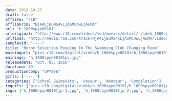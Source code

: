```yaml
---
date: 2018-10-27
draft: false
affsite: "r18"
afflinkr18: "NjA4LjEuMS4xLjAuMC4wLjAuMA"
url: "h_1000spye00101"
urloriginal: "http://www.r18.com/videos/vod/movies/detail/-/id=h_1000spye00101"
urlfinal: "http://media.r18.com/track/NjA4LjEuMS4xLjAuMC4wLjAuMA/videos/vod/movies/detail/-/id=h_1000spye00101"
samplevid: "----"
title: "Horny Selection Peeping In The Swimming Club Changing Room"
mainimgurl: "pics.r18.com/digital/video/h_1000spye00101/h_1000spye00101ps.jpg"
mainimgs: "h_1000spye00101ps.jpg"
releasedate: "Oct. 03, 2016"
duration: 89
productioncomp: "SPYEYE"
girls: ['----']
categories: ['School Swimsuits', 'Voyeur', 'Amateur', 'Compilation']
imgurls: ['pics.r18.com/digital/video/h_1000spye00101/h_1000spye00101jp-1.jpg', 'pics.r18.com/digital/video/h_1000spye00101/h_1000spye00101jp-2.jpg', 'pics.r18.com/digital/video/h_1000spye00101/h_1000spye00101jp-3.jpg', 'pics.r18.com/digital/video/h_1000spye00101/h_1000spye00101jp-4.jpg', 'pics.r18.com/digital/video/h_1000spye00101/h_1000spye00101jp-5.jpg', 'pics.r18.com/digital/video/h_1000spye00101/h_1000spye00101jp-6.jpg', 'pics.r18.com/digital/video/h_1000spye00101/h_1000spye00101jp-7.jpg', 'pics.r18.com/digital/video/h_1000spye00101/h_1000spye00101jp-8.jpg', 'pics.r18.com/digital/video/h_1000spye00101/h_1000spye00101jp-9.jpg', 'pics.r18.com/digital/video/h_1000spye00101/h_1000spye00101jp-10.jpg', 'pics.r18.com/digital/video/h_1000spye00101/h_1000spye00101jp-11.jpg', 'pics.r18.com/digital/video/h_1000spye00101/h_1000spye00101jp-12.jpg', 'pics.r18.com/digital/video/h_1000spye00101/h_1000spye00101jp-13.jpg', 'pics.r18.com/digital/video/h_1000spye00101/h_1000spye00101jp-14.jpg', 'pics.r18.com/digital/video/h_1000spye00101/h_1000spye00101jp-15.jpg', 'pics.r18.com/digital/video/h_1000spye00101/h_1000spye00101jp-16.jpg', 'pics.r18.com/digital/video/h_1000spye00101/h_1000spye00101jp-17.jpg', 'pics.r18.com/digital/video/h_1000spye00101/h_1000spye00101jp-18.jpg', 'pics.r18.com/digital/video/h_1000spye00101/h_1000spye00101jp-19.jpg', 'pics.r18.com/digital/video/h_1000spye00101/h_1000spye00101jp-20.jpg']
imgs: ['h_1000spye00101jp-1.jpg', 'h_1000spye00101jp-2.jpg', 'h_1000spye00101jp-3.jpg', 'h_1000spye00101jp-4.jpg', 'h_1000spye00101jp-5.jpg', 'h_1000spye00101jp-6.jpg', 'h_1000spye00101jp-7.jpg', 'h_1000spye00101jp-8.jpg', 'h_1000spye00101jp-9.jpg', 'h_1000spye00101jp-10.jpg', 'h_1000spye00101jp-11.jpg', 'h_1000spye00101jp-12.jpg', 'h_1000spye00101jp-13.jpg', 'h_1000spye00101jp-14.jpg', 'h_1000spye00101jp-15.jpg', 'h_1000spye00101jp-16.jpg', 'h_1000spye00101jp-17.jpg', 'h_1000spye00101jp-18.jpg', 'h_1000spye00101jp-19.jpg', 'h_1000spye00101jp-20.jpg']
---
```

